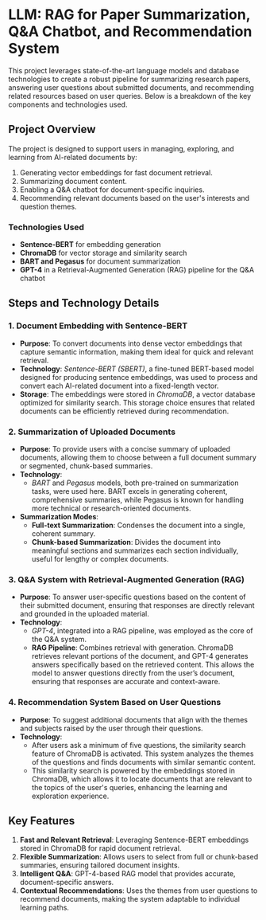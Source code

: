 # LLM: RAG for Paper Summarization, Q&A Chatbot, and Recommendation System

This project leverages state-of-the-art language models and database technologies to create a robust pipeline for summarizing research papers, answering user questions about submitted documents, and recommending related resources based on user queries. Below is a breakdown of the key components and technologies used.

## Project Overview
The project is designed to support users in managing, exploring, and learning from AI-related documents by:
1. Generating vector embeddings for fast document retrieval.
2. Summarizing document content.
3. Enabling a Q&A chatbot for document-specific inquiries.
4. Recommending relevant documents based on the user's interests and question themes.

### Technologies Used
- **Sentence-BERT** for embedding generation
- **ChromaDB** for vector storage and similarity search
- **BART and Pegasus** for document summarization
- **GPT-4** in a Retrieval-Augmented Generation (RAG) pipeline for the Q&A chatbot

## Steps and Technology Details

### 1. Document Embedding with Sentence-BERT
   - **Purpose**: To convert documents into dense vector embeddings that capture semantic information, making them ideal for quick and relevant retrieval.
   - **Technology**: *Sentence-BERT (SBERT)*, a fine-tuned BERT-based model designed for producing sentence embeddings, was used to process and convert each AI-related document into a fixed-length vector.
   - **Storage**: The embeddings were stored in *ChromaDB*, a vector database optimized for similarity search. This storage choice ensures that related documents can be efficiently retrieved during recommendation.

### 2. Summarization of Uploaded Documents
   - **Purpose**: To provide users with a concise summary of uploaded documents, allowing them to choose between a full document summary or segmented, chunk-based summaries.
   - **Technology**:
     - *BART* and *Pegasus* models, both pre-trained on summarization tasks, were used here. BART excels in generating coherent, comprehensive summaries, while Pegasus is known for handling more technical or research-oriented documents.
   - **Summarization Modes**:
     - **Full-text Summarization**: Condenses the document into a single, coherent summary.
     - **Chunk-based Summarization**: Divides the document into meaningful sections and summarizes each section individually, useful for lengthy or complex documents.

### 3. Q&A System with Retrieval-Augmented Generation (RAG)
   - **Purpose**: To answer user-specific questions based on the content of their submitted document, ensuring that responses are directly relevant and grounded in the uploaded material.
   - **Technology**:
     - *GPT-4*, integrated into a RAG pipeline, was employed as the core of the Q&A system.
     - **RAG Pipeline**: Combines retrieval with generation. ChromaDB retrieves relevant portions of the document, and GPT-4 generates answers specifically based on the retrieved content. This allows the model to answer questions directly from the user’s document, ensuring that responses are accurate and context-aware.

### 4. Recommendation System Based on User Questions
   - **Purpose**: To suggest additional documents that align with the themes and subjects raised by the user through their questions.
   - **Technology**:
     - After users ask a minimum of five questions, the similarity search feature of ChromaDB is activated. This system analyzes the themes of the questions and finds documents with similar semantic content.
     - This similarity search is powered by the embeddings stored in ChromaDB, which allows it to locate documents that are relevant to the topics of the user's queries, enhancing the learning and exploration experience.

## Key Features
1. **Fast and Relevant Retrieval**: Leveraging Sentence-BERT embeddings stored in ChromaDB for rapid document retrieval.
2. **Flexible Summarization**: Allows users to select from full or chunk-based summaries, ensuring tailored document insights.
3. **Intelligent Q&A**: GPT-4-based RAG model that provides accurate, document-specific answers.
4. **Contextual Recommendations**: Uses the themes from user questions to recommend documents, making the system adaptable to individual learning paths.

